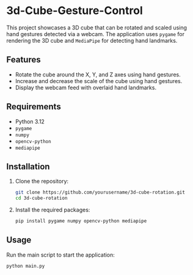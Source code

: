 # 3d-Cube-Gesture-Control

This project showcases a 3D cube that can be rotated and scaled using hand gestures detected via a webcam. The application uses `pygame` for rendering the 3D cube and `MediaPipe` for detecting hand landmarks.

## Features

- Rotate the cube around the X, Y, and Z axes using hand gestures.
- Increase and decrease the scale of the cube using hand gestures.
- Display the webcam feed with overlaid hand landmarks.

## Requirements

- Python 3.12
- `pygame`
- `numpy`
- `opencv-python`
- `mediapipe`

## Installation

1. Clone the repository:

    ```bash
    git clone https://github.com/yourusername/3d-cube-rotation.git
    cd 3d-cube-rotation
    ```

2. Install the required packages:

    ```bash
    pip install pygame numpy opencv-python mediapipe
    ```

## Usage

Run the main script to start the application:

```bash
python main.py

